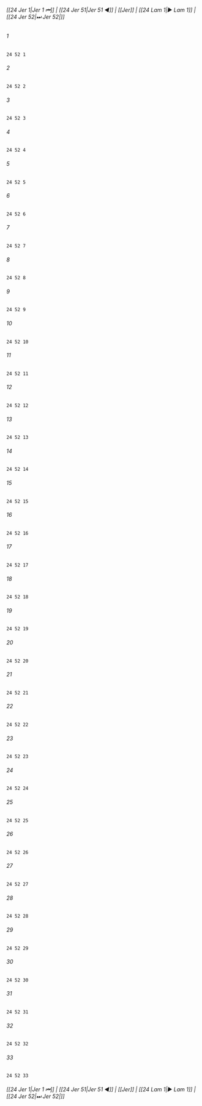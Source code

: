 
###### [[24 Jer 1|Jer 1 ⏮]] | [[24 Jer 51|Jer 51 ◀]] | [[Jer]] | [[24 Lam 1|▶ Lam 1]] | [[24 Jer 52|⏭ Jer 52|]]

###### 1
``` verse
24 52 1 
```
###### 2
``` verse
24 52 2 
```
###### 3
``` verse
24 52 3 
```
###### 4
``` verse
24 52 4 
```
###### 5
``` verse
24 52 5 
```
###### 6
``` verse
24 52 6 
```
###### 7
``` verse
24 52 7 
```
###### 8
``` verse
24 52 8 
```
###### 9
``` verse
24 52 9 
```
###### 10
``` verse
24 52 10 
```
###### 11
``` verse
24 52 11 
```
###### 12
``` verse
24 52 12 
```
###### 13
``` verse
24 52 13 
```
###### 14
``` verse
24 52 14 
```
###### 15
``` verse
24 52 15 
```
###### 16
``` verse
24 52 16 
```
###### 17
``` verse
24 52 17 
```
###### 18
``` verse
24 52 18 
```
###### 19
``` verse
24 52 19 
```
###### 20
``` verse
24 52 20 
```
###### 21
``` verse
24 52 21 
```
###### 22
``` verse
24 52 22 
```
###### 23
``` verse
24 52 23 
```
###### 24
``` verse
24 52 24 
```
###### 25
``` verse
24 52 25 
```
###### 26
``` verse
24 52 26 
```
###### 27
``` verse
24 52 27 
```
###### 28
``` verse
24 52 28 
```
###### 29
``` verse
24 52 29 
```
###### 30
``` verse
24 52 30 
```
###### 31
``` verse
24 52 31 
```
###### 32
``` verse
24 52 32 
```
###### 33
``` verse
24 52 33 
```

###### [[24 Jer 1|Jer 1 ⏮]] | [[24 Jer 51|Jer 51 ◀]] | [[Jer]] | [[24 Lam 1|▶ Lam 1]] | [[24 Jer 52|⏭ Jer 52|]]

